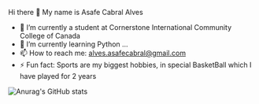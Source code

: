 Hi there 👋 My name is Asafe Cabral Alves

- 🔭 I’m currently a student at Cornerstone International Community College of Canada
- 🌱 I’m currently learning Python ...
- 📫 How to reach me: alves.asafecabral@gmail.com
- ⚡ Fun fact: Sports are my biggest hobbies, in special BasketBall which I have played for 2 years

![Anurag's GitHub stats](https://github-readme-stats.vercel.app/api?username=asafebxd&show_icons=true&theme=prussian&hide=stars)
